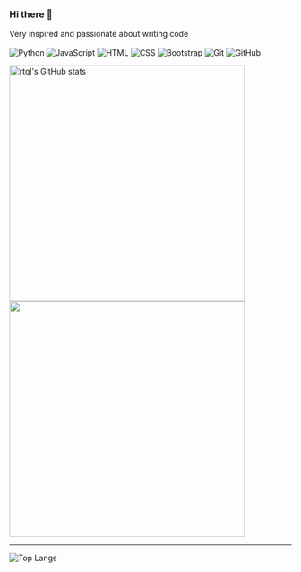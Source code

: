 ### Hi there 👋
Very inspired and passionate about writing code<br>
<br>
![Python](https://img.shields.io/badge/-Python-333?style=for-the-badge&color=fff&logo=Python)
![JavaScript](https://img.shields.io/badge/-JavaScript-333?style=for-the-badge&color=fff&logo=javascript)
![HTML](https://img.shields.io/badge/-HTML-333?style=for-the-badge&color=fff&logo=html5)
![CSS](https://img.shields.io/badge/-CSS-333?style=for-the-badge&color=fff&logo=css3&logoColor=blue)
![Bootstrap](https://img.shields.io/badge/-Bootstrap-333?style=for-the-badge&color=fff&logo=Bootstrap)
![Git](https://img.shields.io/badge/-Git-333?style=for-the-badge&color=fff&logo=Git)
![GitHub](https://img.shields.io/badge/-GitHub-333?style=for-the-badge&color=fff&logo=GitHub)


<p align="left">
  <a href="http://www.github.com/rtql"><img src="https://github-readme-stats.vercel.app/api?username=rtql&show_icons=true&hide=&count_private=true&title_color=000&text_color=000&icon_color=000&bg_color=fff&hide_border=true&show_icons=true" alt="rtql's GitHub stats" width="420px">
  <a href="http://www.github.com/rtql"><img src="https://github-readme-streak-stats.herokuapp.com/?user=rtql&stroke=000&background=white&ring=000&fire=000&currStreakNum=000&currStreakLabel=000&sideNums=000&sideLabels=000&dates=000&hide_border=true" width="420px">
  </a>
</p>

---

![Top Langs](https://github-readme-stats.vercel.app/api/top-langs/?username=rtql&layout=compact&title_color=000&text_color=000&icon_color=000&bg_color=fff&hide_border=true)
<!--
**RTQL/RTQL** is a ✨ _special_ ✨ repository because its `README.md` (this file) appears on your GitHub profile.

Here are some ideas to get you started:

- 🔭 I’m currently working on ...
- 🌱 I’m currently learning ...
- 👯 I’m looking to collaborate on ...
- 🤔 I’m looking for help with ...
- 💬 Ask me about ...
- 📫 How to reach me: ...
- 😄 Pronouns: ...
- ⚡ Fun fact: ...
-->
